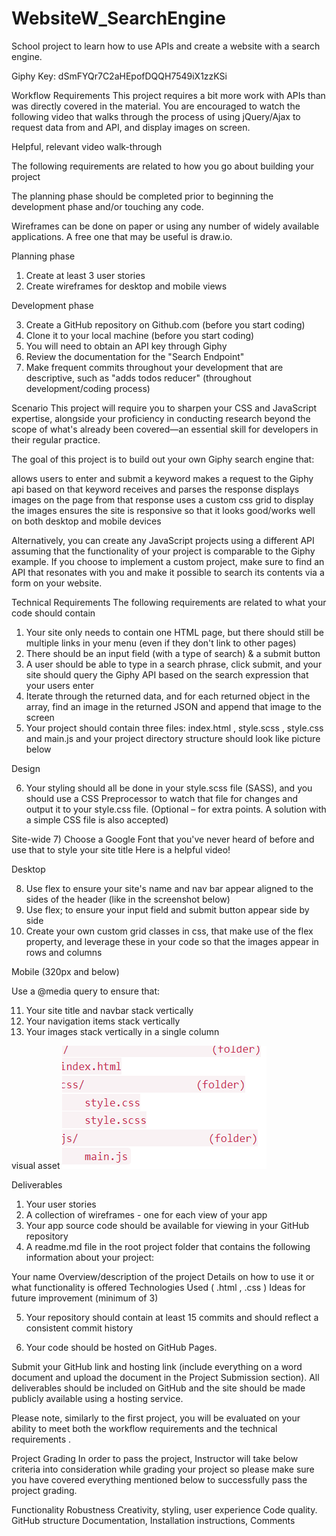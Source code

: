 # WebsiteW_SearchEngine

School project to learn how to use APIs and create a website with a search engine.

Giphy Key: dSmFYQr7C2aHEpofDQQH7549iX1zzKSi

Workflow Requirements
This project requires a bit more work with APIs than was directly covered in the material. You are encouraged to watch the following video that walks through the process of using jQuery/Ajax to request data from and API, and display images on screen.

Helpful, relevant video walk-through

The following requirements are related to how you go about building your project

The planning phase should be completed prior to beginning the development phase and/or touching any code.

Wireframes can be done on paper or using any number of widely available applications. A free one that may be useful is draw.io.

Planning phase

1. Create at least 3 user stories
2. Create wireframes for desktop and mobile views

Development phase

3. Create a GitHub repository on Github.com (before you start coding)
4. Clone it to your local machine (before you start coding)
5. You will need to obtain an API key through Giphy
6. Review the documentation for the "Search Endpoint"
7. Make frequent commits throughout your development that are descriptive, such as "adds todos reducer" (throughout development/coding process)

Scenario
This project will require you to sharpen your CSS and JavaScript expertise, alongside your proficiency in conducting research beyond the scope of what's already been covered—an essential skill for developers in their regular practice.

The goal of this project is to build out your own Giphy search engine that:

allows users to enter and submit a keyword
makes a request to the Giphy api based on that keyword
receives and parses the response
displays images on the page from that response
uses a custom css grid to display the images
ensures the site is responsive so that it looks good/works well on both desktop and mobile devices

Alternatively, you can create any JavaScript projects using a different API assuming that the functionality of your project is comparable to the Giphy example. If you choose to implement a custom project, make sure to find an API that resonates with you and make it possible to search its contents via a form on your website.

Technical Requirements
The following requirements are related to what your code should contain

1. Your site only needs to contain one HTML page, but there should still be multiple links in your menu (even if they don't link to other pages)
2. There should be an input field (with a type of search) & a submit button
3. A user should be able to type in a search phrase, click submit, and your site should query the Giphy API based on the search expression that your users enter
4. Iterate through the returned data, and for each returned object in the array, find an image in the returned JSON and append that image to the screen
5. Your project should contain three files: index.html , style.scss , style.css and main.js and your project directory structure should look like picture below

Design

6. Your styling should all be done in your style.scss file (SASS), and you should use a CSS Preprocessor to watch that file for changes and output it to your style.css file. (Optional – for extra points. A solution with a simple CSS file is also accepted)

Site-wide 7) Choose a Google Font that you've never heard of before and use that to style your site title
Here is a helpful video!

Desktop

8. Use flex to ensure your site's name and nav bar appear aligned to the sides of the header (like in the screenshot below)
9. Use flex; to ensure your input field and submit button appear side by side
10. Create your own custom grid classes in css, that make use of the flex property, and leverage these in your code so that the images appear in rows and columns

Mobile (320px and below)

Use a @media query to ensure that:

11. Your site title and navbar stack vertically
12. Your navigation items stack vertically
13. Your images stack vertically in a single column

visual asset
![alt text](image.png)

Deliverables

1. Your user stories
2. A collection of wireframes - one for each view of your app
3. Your app source code should be available for viewing in your GitHub repository
4. A readme.md file in the root project folder that contains the following information about your project:

Your name
Overview/description of the project
Details on how to use it or what functionality is offered
Technologies Used ( .html , .css )
Ideas for future improvement (minimum of 3)

5. Your repository should contain at least 15 commits and should reflect a consistent commit history

6. Your code should be hosted on GitHub Pages.

Submit your GitHub link and hosting link (include everything on a word document and upload the document in the Project Submission section). All deliverables should be included on GitHub and the site should be made publicly available using a hosting service.

Please note, similarly to the first project, you will be evaluated on your ability to meet both the workflow requirements and the technical requirements .

Project Grading
In order to pass the project, Instructor will take below criteria into consideration while grading your project so please make sure you have covered everything mentioned below to successfully pass the project grading.

Functionality
Robustness
Creativity, styling, user experience
Code quality.
GitHub structure
Documentation, Installation instructions, Comments
